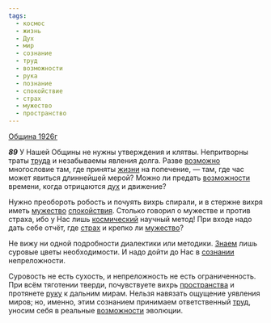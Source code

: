 ```yaml
---
tags:
  - космос
  - жизнь
  - Дух
  - мир
  - сознание
  - труд
  - возможности
  - рука
  - познание
  - спокойствие
  - страх
  - мужество
  - пространство
---
```


[Община 1926г](/agni/1926)

___89___
У Нашей Общины не нужны утверждения и клятвы. Непритворны траты [труда](/tag/#[труд](/tag/#труд)) и незабываемы явления долга. Разве [возможно](/tag/#[возможности](/tag/#возможности)) многословие там, где приняты [жизни](/tag/#жизнь) на попечение, — там, где час может явиться длиннейшей мерой? Можно ли предать [возможности](/tag/#возможности) времени, когда отрицаются [дух](/tag/#Дух) и движение?    

Нужно преобороть робость и почуять вихрь спирали, и в стержне вихря иметь [мужество](/tag/#мужество) [спокойствия](/tag/#спокойствие). Столько говорил о мужестве и против страха, ибо у Нас лишь [космический](/tag/#космос) научный метод! При входе надо дать себе отчёт, где [страх](/tag/#страх) и крепко ли [мужество](/tag/#мужество)?   

Не вижу ни одной подробности диалектики или методики. [Знаем](/tag/#познание) лишь суровые цветы необходимости. И надо дойти до Нас в [сознании](/tag/#[сознание](/tag/#сознание)) непреложности.   

Суровость не есть сухость, и непреложность не есть ограниченность. При всём тяготении тверди, почувствуете вихрь [пространства](/tag/#пространство) и протянете [руку](/tag/#рука) к дальним мирам. Нельзя навязать ощущение уявления миров; но, именно, этим сознанием принимаем ответственный [труд](/tag/#труд), уносим себя в реальные [возможности](/tag/#возможности) эволюции.   

